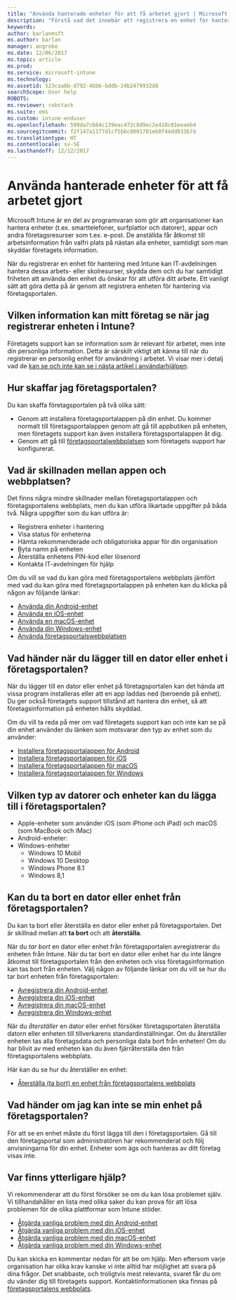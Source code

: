 ```yaml
---
title: "Använda hanterade enheter för att få arbetet gjort | Microsoft Docs"
description: "Förstå vad det innebär att registrera en enhet för hantering med Intune."
keywords: 
author: barlanmsft
ms.author: barlan
manager: angrobe
ms.date: 12/06/2017
ms.topic: article
ms.prod: 
ms.service: microsoft-intune
ms.technology: 
ms.assetid: 523caa6b-d792-4bb6-bddb-24b2479932d8
searchScope: User help
ROBOTS: 
ms.reviewer: robstack
ms.suite: ems
ms.custom: intune-enduser
ms.openlocfilehash: 599da7c664c139eac472c8d9ec2e418c01eeaeb4
ms.sourcegitcommit: f2f147a1177d1cf5bbc8001701eb8f44dd833b7d
ms.translationtype: HT
ms.contentlocale: sv-SE
ms.lasthandoff: 12/12/2017
---
```

# <a name="use-managed-devices-to-get-work-done"></a>Använda hanterade enheter för att få arbetet gjort
Microsoft Intune är en del av programvaran som gör att organisationer kan hantera enheter (t.ex. smarttelefoner, surfplattor och datorer), appar och andra företagsresurser som t.ex. e-post. De anställda får åtkomst till arbetsinformation från valfri plats på nästan alla enheter, samtidigt som man skyddar företagets information.

När du registrerar en enhet för hantering med Intune kan IT-avdelningen hantera dessa arbets- eller skolresurser, skydda dem och du har samtidigt friheten att använda den enhet du önskar för att utföra ditt arbete. Ett vanligt sätt att göra detta på är genom att registrera enheten för hantering via företagsportalen.

## <a name="what-information-can-my-company-see-when-i-enroll-my-device-in-intune"></a>Vilken information kan mitt företag se när jag registrerar enheten i Intune?
Företagets support kan se information som är relevant för arbetet, men inte din personliga information. Detta är särskilt viktigt att känna till när du registrerar en personlig enhet för användning i arbetet. Vi visar mer i detalj vad de [kan se och inte kan se i nästa artikel i användarhjälpen](what-info-can-your-company-see-when-you-enroll-your-device-in-intune.md).

## <a name="how-do-i-get-the-company-portal"></a>Hur skaffar jag företagsportalen?
Du kan skaffa företagsportalen på två olika sätt:

- Genom att installera företagsportalappen på din enhet. Du kommer normalt till företagsportalappen genom att gå till appbutiken på enheten, men företagets support kan även installera företagsportalappen åt dig.
- Genom att gå till [företagsportalwebbplatsen](https://portal.manage.microsoft.com#HelpDeskDialog) som företagets support har konfigurerat.

## <a name="whats-the-difference-between-the-app-and-the-website"></a>Vad är skillnaden mellan appen och webbplatsen?
Det finns några mindre skillnader mellan företagsportalappen och företagsportalens webbplats, men du kan utföra likartade uppgifter på båda två. Några uppgifter som du kan utföra är:

- Registrera enheter i hantering
- Visa status för enheterna
- Hämta rekommenderade och obligatoriska appar för din organisation
- Byta namn på enheten
- Återställa enhetens PIN-kod eller lösenord
- Kontakta IT-avdelningen för hjälp

Om du vill se vad du kan göra med företagsportalens webbplats jämfört med vad du kan göra med företagsportalappen på enheten kan du klicka på någon av följande länkar:

- [Använda din Android-enhet](using-your-android-device-with-intune.md)
- [Använda en iOS-enhet](using-your-ios-device-with-intune.md)
- [Använda en macOS-enhet](using-your-macos-device-with-intune.md)
- [Använda din Windows-enhet](using-your-windows-device-with-intune.md)
- [Använda företagsportalswebbplatsen](using-the-intune-company-portal-website.md)

## <a name="what-happens-when-you-add-a-computer-or-device-to-the-company-portal"></a>Vad händer när du lägger till en dator eller enhet i företagsportalen?
När du lägger till en dator eller enhet på företagsportalen kan det hända att vissa program installeras eller att en app laddas ned (beroende på enhet). Du ger också företagets support tillstånd att hantera din enhet, så att företagsinformation på enheten hålls skyddad.

Om du vill ta reda på mer om vad företagets support kan och inte kan se på din enhet använder du länken som motsvarar den typ av enhet som du använder:

- [Installera företagsportalappen för Android](what-happens-if-you-install-the-company-portal-app-and-enroll-your-device-in-intune-android.md)
- [Installera företagsportalappen för iOS](what-happens-if-you-install-the-company-portal-app-and-enroll-your-device-in-intune-ios.md)
- [Installera företagsportalappen för macOS](what-happens-if-you-install-the-company-portal-app-and-enroll-your-device-in-intune-macos.md)
- [Installera företagsportalappen för Windows](what-happens-if-you-install-the-company-portal-app-and-enroll-your-device-in-intune-windows10.md)

## <a name="what-kind-of-computers-or-devices-can-you-add-to-the-company-portal"></a>Vilken typ av datorer och enheter kan du lägga till i företagsportalen?
-   Apple-enheter som använder iOS (som iPhone och iPad) och macOS (som MacBook och iMac)
-   Android-enheter:
-   Windows-enheter
    -   Windows 10 Mobil
    -   Windows 10 Desktop
    -   Windows Phone 8.1
    -   Windows 8,1

## <a name="can-you-remove-a-computer-or-device-from-the-company-portal"></a>Kan du ta bort en dator eller enhet från företagsportalen?
Du kan ta bort eller återställa en dator eller enhet på företagsportalen. Det är skillnad mellan att **ta bort** och att **återställa**.

När du *tar bort* en dator eller enhet från företagsportalen avregistrerar du enheten från Intune. När du tar bort en dator eller enhet har du inte längre åtkomst till företagsportalen från den enheten och viss företagsinformation kan tas bort från enheten. Välj någon av följande länkar om du vill se hur du tar bort enheten från företagsportalen:

- [Avregistrera din Android-enhet](unenroll-your-device-from-intune-android.md)
- [Avregistrera din iOS-enhet](unenroll-your-device-from-intune-ios.md)
- [Avregistrera din macOS-enhet](unenroll-your-device-from-intune-macos.md)
- [Avregistrera din Windows-enhet](unenroll-your-device-from-intune-windows.md)

När du *återställer* en dator eller enhet försöker företagsportalen återställa datorn eller enheten till tillverkarens standardinställningar. Om du återställer enheten tas alla företagsdata och personliga data bort från enheten! Om du har blivit av med enheten kan du även fjärråterställa den från företagsportalens webbplats.

Här kan du se hur du återställer en enhet:

- [Återställa (ta bort) en enhet från företagsportalens webbplats](reset-erase-your-device-cpwebsite.md)

## <a name="what-if-i-cant-see-my-device-in-the-company-portal"></a>Vad händer om jag kan inte se min enhet på företagsportalen?
För att se en enhet måste du först lägga till den i företagsportalen. Gå till den företagsportal som administratören har rekommenderat och följ anvisningarna för din enhet. Enheter som ägs och hanteras av ditt företag visas inte.

## <a name="where-else-can-i-go-for-help"></a>Var finns ytterligare hjälp?
Vi rekommenderar att du först försöker se om du kan lösa problemet själv. Vi tillhandahåller en lista med olika saker du kan prova för att lösa problemen för de olika plattformar som Intune stöder.

- [Åtgärda vanliga problem med din Android-enhet](troubleshoot-your-device-android.md)
- [Åtgärda vanliga problem med din iOS-enhet](troubleshoot-your-device-ios.md)
- [Åtgärda vanliga problem med din macOS-enhet](troubleshoot-your-device-macos.md)
- [Åtgärda vanliga problem med din Windows-enhet](troubleshoot-your-device-windows.md)

Du kan skicka en kommentar nedan för att be om hjälp. Men eftersom varje organisation har olika krav kanske vi inte alltid har möjlighet att svara på dina frågor. Det snabbaste, och troligtvis mest relevanta, svaret får du om du vänder dig till företagets support. Kontaktinformationen ska finnas på [företagsportalens webbplats](https://portal.manage.microsoft.com#HelpDeskDialog).
